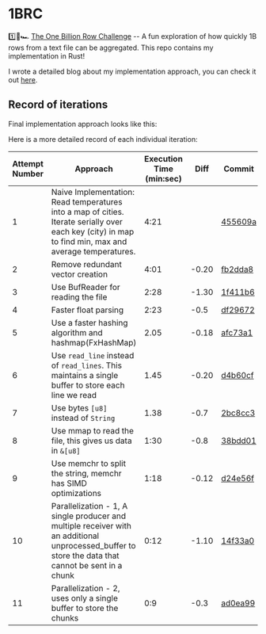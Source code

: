 # 1BRC

1️⃣🐝🏎️ [The One Billion Row Challenge](https://github.com/gunnarmorling/1brc) -- A fun exploration of how quickly 1B rows from a text file can be aggregated. This repo contains my implementation in Rust! 

I wrote a detailed blog about my implementation approach, you can check it out [here](). 
## Record of iterations

Final implementation approach looks like this: 



Here is a more detailed record of each individual iteration:

| Attempt Number | Approach | Execution Time (min:sec) | Diff | Commit | Flamegraph |
|-----------------|---|---|---|--| -- |
|1| Naive Implementation: Read temperatures into a map of cities. Iterate serially over each key (city) in map to find min, max and average temperatures.| 4:21 | | [455609a](https://github.com/Naveenaidu/rust-1brc/commit/455609a22e844759779a0a2c152047a8dfe0c981) | [flamegraph](https://github.com/Naveenaidu/rust-1brc/blob/main/flamegraphs/01-Naive-Implementation/flamegraph.svg)  | |
|2|Remove redundant vector creation |4:01|-0.20| [fb2dda8](https://github.com/Naveenaidu/rust-1brc/commit/fb2dda8491d40630bb20437483b76f80ee1145f8)| [flamegraph](https://github.com/Naveenaidu/rust-1brc/blob/main/flamegraphs/02-Use-iterator-instead-of-collect-read-line/flamegraph.svg)  | |
|3|Use BufReader for reading the file |2:28|-1.30|[1f411b6](https://github.com/Naveenaidu/rust-1brc/commit/1f411b68b3c711dbe3ddd32c32c0247f5d61e322)| [flamegraph](https://github.com/Naveenaidu/rust-1brc/blob/main/flamegraphs/03-use-buffreader/flamegraph.svg)  | |
|4|Faster float parsing|2:23|-0.5|[df29672](https://github.com/Naveenaidu/rust-1brc/commit/df29672ee4962a931800a06b005e03020b150e9b)| [flamegraph](https://github.com/Naveenaidu/rust-1brc/blob/main/flamegraphs/04-use-fast-float-SIMD/flamegraph.svg)  | |
|5|Use a faster hashing algorithm and hashmap(FxHashMap) |2.05|-0.18|[afc73a1](https://github.com/shraddhaag/1brc/commit/b7b1781f58fd258a06940bd6c05eb404c8a14af6)| [flamegraph](https://github.com/Naveenaidu/rust-1brc/blob/main/flamegraphs/05-use-Fxhashmap/flamegraph.svg)  | |
|6|Use `read_line` instead of `read_lines`. This maintains a single buffer to store each line we read |1.45|-0.20|[d4b60cf](https://github.com/Naveenaidu/rust-1brc/commit/d4b60cfe8ba58804b45a896e4bd5230cfeb8596d)| [flamegraph](https://github.com/Naveenaidu/rust-1brc/blob/main/flamegraphs/06-use-read_line/flamegraph.svg)  | |
|7|Use bytes `[u8]` instead of `String`|1.38|-0.7|[2bc8cc3](https://github.com/Naveenaidu/rust-1brc/commit/2bc8cc3c53909d9889c7a9de2a430a982bb3533b)| [flamegraph](https://github.com/Naveenaidu/rust-1brc/blob/main/flamegraphs/07-use-bytes-instead-of-string/flamegraph.svg)  | |
|8|Use mmap to read the file, this gives us data in `&[u8]`|1:30|-0.8|[38bdd01](https://github.com/Naveenaidu/rust-1brc/commit/38bdd0131d320b9ed92a2bfa3c86d00796c1c95f)| [flamegraph](https://github.com/Naveenaidu/rust-1brc/blob/main/flamegraphs/08-use-mmap-byte-everywhere/flamegraph.svg)  | |
|9|Use memchr to split the string, memchr has SIMD optimizations|1:18|-0.12|[d24e56f](https://github.com/Naveenaidu/rust-1brc/commit/d24e56fefb699fa953def653d53efd9d6b611139)| [flamegraph](https://github.com/Naveenaidu/rust-1brc/blob/main/flamegraphs/09-use-memchr/flamegraph.svg)  | |
|10|Parallelization - 1, A single producer and multiple receiver with an additional unprocessed_buffer to store the data that cannot be sent in a chunk|0:12|-1.10|[14f33a0](https://github.com/Naveenaidu/rust-1brc/commit/14f33a068b89e6808ef9292570913c525c6756de)| [flamegraph](https://github.com/Naveenaidu/rust-1brc/blob/main/flamegraphs/10-use-multithreading/flamegraph.svg)  | |
|11|Parallelization - 2, uses only a single buffer to store the chunks  |0:9|-0.3|[ad0ea99](https://github.com/Naveenaidu/rust-1brc/commit/ad0ea9998858a4c60b6100f5bbdaccd42ffd4230)| [flamegraph](https://github.com/Naveenaidu/rust-1brc/blob/main/flamegraphs/11-multithreading-single-memory-space/flamegraph.svg)  | |